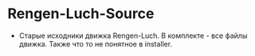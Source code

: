 # Rengen-Luch-Source

* Старые исходники движка Rengen-Luch. В комплекте - все файлы движка. Также что то не понятное в installer. 